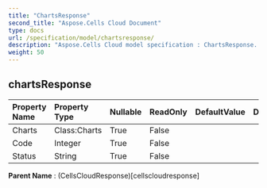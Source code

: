 ```yaml
---
title: "ChartsResponse"
second_title: "Aspose.Cells Cloud Document"
type: docs
url: /specification/model/chartsresponse/
description: "Aspose.Cells Cloud model specification : ChartsResponse. Effortlessly handle Excel and other spreadsheet documents with features like opening, generating, editing, splitting, merging, comparing, and converting."
weight: 50
---
```


## **chartsResponse**

 

| Property Name | Property Type | Nullable |  ReadOnly | DefaultValue | Description | 
| :- | :- | :- |:- |  :- | :- |
| Charts | Class:Charts | True |  False |  |  |  
| Code | Integer | True |  False |  |  |  
| Status | String | True |  False |  |  |  

**Parent Name** : (CellsCloudResponse)[cellscloudresponse]

